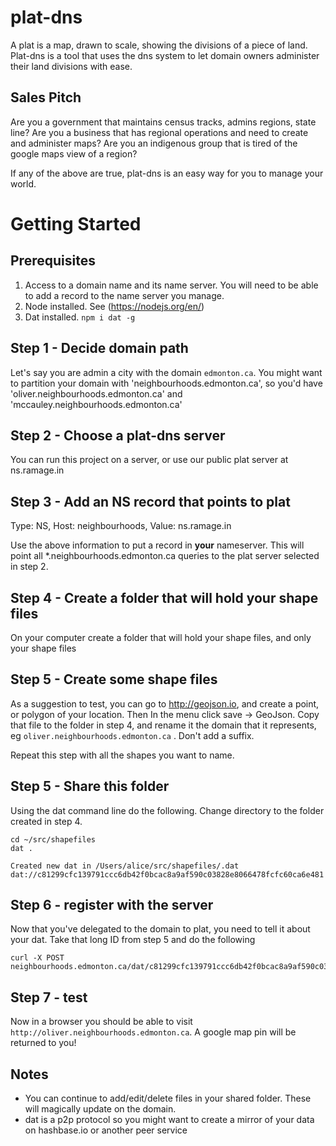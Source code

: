 plat-dns
========

A plat is a map, drawn to scale, showing the divisions of a piece of land. Plat-dns is a tool that uses the dns system to let domain owners administer their land divisions with ease.

Sales Pitch
-----------

Are you a government that maintains census tracks, admins regions, state line?
Are you a business that has regional operations and need to create and administer maps?
Are you an indigenous group that is tired of the google maps view of a region?

If any of the above are true, plat-dns is an easy way for you to manage your world.

Getting Started
===============

Prerequisites
--------------

 1. Access to a domain name and its name server. You will need to be able to add a record to the name server you manage.
 2. Node installed. See (https://nodejs.org/en/)
 3. Dat installed. `npm i dat -g`

Step 1 - Decide domain path
----------------------------

Let's say you are admin a city with the domain `edmonton.ca`. You might want to partition your domain with 'neighbourhoods.edmonton.ca', so you'd have 'oliver.neighbourhoods.edmonton.ca' and 'mccauley.neighbourhoods.edmonton.ca'

Step 2 - Choose a plat-dns server
-----------------------------------

You can run this project on a server, or use our public plat server at ns.ramage.in

Step 3 - Add an NS record that points to plat
-----------------------------------------------

Type: NS, Host: neighbourhoods, Value: ns.ramage.in

Use the above information to put a record in **your** nameserver. This will point all *.neighbourhoods.edmonton.ca queries to the plat server selected in step 2.

Step 4 - Create a folder that will hold your shape files
--------------------------------------------------------

On your computer create a folder that will hold your shape files, and only your shape files

Step 5 - Create some shape files
---------------------------------

As a suggestion to test, you can go to http://geojson.io, and create a point, or polygon of your location. Then
In the menu click save -> GeoJson. Copy that file to the folder in step 4, and rename it the domain that it represents, eg `oliver.neighbourhoods.edmonton.ca` . Don't add a suffix.

Repeat this step with all the shapes you want to name.

Step 5 - Share this folder
--------------------------

Using the dat command line do the following. Change directory to the folder created in step 4.

```
cd ~/src/shapefiles
dat .

Created new dat in /Users/alice/src/shapefiles/.dat
dat://c81299cfc139791ccc6db42f0bcac8a9af590c03828e8066478fcfc60ca6e481
```

Step 6 - register with the server
---------------------------------

Now that you've delegated to the domain to plat, you need to tell it about your dat. Take that long ID from step 5 and do the following

    curl -X POST neighbourhoods.edmonton.ca/dat/c81299cfc139791ccc6db42f0bcac8a9af590c03828e8066478fcfc60ca6e481


Step 7 - test
--------------

Now in a browser you should be able to visit `http://oliver.neighbourhoods.edmonton.ca`. A google map pin will be returned to you!


Notes
------

 - You can continue to add/edit/delete files in your shared folder. These will magically update on the domain.
 - dat is a p2p protocol so you might want to create a mirror of your data on hashbase.io or another peer service
 
